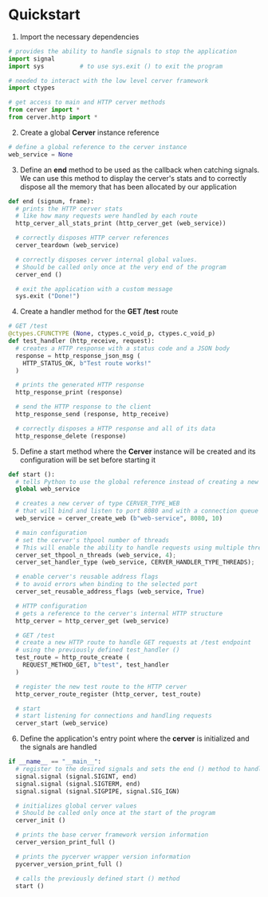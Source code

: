 # Quickstart

1. Import the necessary dependencies

``` python
# provides the ability to handle signals to stop the application
import signal
import sys			# to use sys.exit () to exit the program

# needed to interact with the low level cerver framework
import ctypes

# get access to main and HTTP cerver methods
from cerver import *
from cerver.http import *
```

2. Create a global **Cerver** instance reference

``` python
# define a global reference to the cerver instance
web_service = None
```

3. Define an **end** method to be used as the callback when catching signals. We can use this method to display the cerver's stats and to correctly dispose all the memory that has been allocated by our application

``` python
def end (signum, frame):
  # prints the HTTP cerver stats
  # like how many requests were handled by each route
  http_cerver_all_stats_print (http_cerver_get (web_service))

  # correctly disposes HTTP cerver references
  cerver_teardown (web_service)

  # correctly disposes cerver internal global values.
  # Should be called only once at the very end of the program
  cerver_end ()

  # exit the application with a custom message
  sys.exit ("Done!")
```

4. Create a handler method for the **GET /test** route

``` python
# GET /test
@ctypes.CFUNCTYPE (None, ctypes.c_void_p, ctypes.c_void_p)
def test_handler (http_receive, request):
  # creates a HTTP response with a status code and a JSON body
  response = http_response_json_msg (
    HTTP_STATUS_OK, b"Test route works!"
  )

  # prints the generated HTTP response
  http_response_print (response)

  # send the HTTP response to the client
  http_response_send (response, http_receive)

  # correctly disposes a HTTP response and all of its data
  http_response_delete (response)
```

5. Define a start method where the **Cerver** instance will be created and its configuration will be set before starting it

``` python
def start ():
  # tells Python to use the global reference instead of creating a new variable
  global web_service

  # creates a new cerver of type CERVER_TYPE_WEB
  # that will bind and listen to port 8080 and with a connection queue of size 10
  web_service = cerver_create_web (b"web-service", 8080, 10)

  # main configuration
  # set the cerver's thpool number of threads
  # This will enable the ability to handle requests using multiple threads
  cerver_set_thpool_n_threads (web_service, 4);
  cerver_set_handler_type (web_service, CERVER_HANDLER_TYPE_THREADS);

  # enable cerver's reusable address flags
  # to avoid errors when binding to the selected port
  cerver_set_reusable_address_flags (web_service, True)

  # HTTP configuration
  # gets a reference to the cerver's internal HTTP structure
  http_cerver = http_cerver_get (web_service)

  # GET /test
  # create a new HTTP route to handle GET requests at /test endpoint
  # using the previously defined test_handler ()
  test_route = http_route_create (
    REQUEST_METHOD_GET, b"test", test_handler
  )

  # register the new test route to the HTTP cerver
  http_cerver_route_register (http_cerver, test_route)

  # start
  # start listening for connections and handling requests
  cerver_start (web_service)
```

6. Define the application's entry point where the **cerver** is initialized and the signals are handled

``` python
if __name__ == "__main__":
  # register to the desired signals and sets the end () method to handle them
  signal.signal (signal.SIGINT, end)
  signal.signal (signal.SIGTERM, end)
  signal.signal (signal.SIGPIPE, signal.SIG_IGN)

  # initializes global cerver values
  # Should be called only once at the start of the program
  cerver_init ()

  # prints the base cerver framework version information
  cerver_version_print_full ()

  # prints the pycerver wrapper version information
  pycerver_version_print_full ()

  # calls the previously defined start () method
  start ()
```
